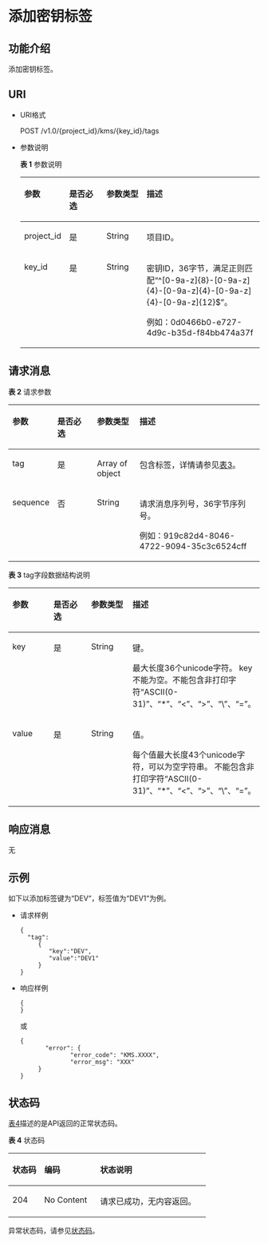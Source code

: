 # 添加密钥标签<a name="dew_02_0046"></a>

## 功能介绍<a name="section912191015404"></a>

添加密钥标签。

## URI<a name="section19957618204018"></a>

-   URI格式

    POST /v1.0/\{project\_id\}/kms/\{key\_id\}/tags

-   参数说明

    **表 1**  参数说明

    <a name="table17974014153316"></a>
    <table><thead align="left"><tr id="row3976714153316"><th class="cellrowborder" valign="top" width="17%" id="mcps1.2.5.1.1"><p id="p1577110425210"><a name="p1577110425210"></a><a name="p1577110425210"></a>参数</p>
    </th>
    <th class="cellrowborder" valign="top" width="16%" id="mcps1.2.5.1.2"><p id="p167751142326"><a name="p167751142326"></a><a name="p167751142326"></a>是否必选</p>
    </th>
    <th class="cellrowborder" valign="top" width="17%" id="mcps1.2.5.1.3"><p id="p157711420214"><a name="p157711420214"></a><a name="p157711420214"></a>参数类型</p>
    </th>
    <th class="cellrowborder" valign="top" width="50%" id="mcps1.2.5.1.4"><p id="p1877644212217"><a name="p1877644212217"></a><a name="p1877644212217"></a>描述</p>
    </th>
    </tr>
    </thead>
    <tbody><tr id="row29761214103314"><td class="cellrowborder" valign="top" width="17%" headers="mcps1.2.5.1.1 "><p id="p338945184111"><a name="p338945184111"></a><a name="p338945184111"></a>project_id</p>
    </td>
    <td class="cellrowborder" valign="top" width="16%" headers="mcps1.2.5.1.2 "><p id="p917437134211"><a name="p917437134211"></a><a name="p917437134211"></a>是</p>
    </td>
    <td class="cellrowborder" valign="top" width="17%" headers="mcps1.2.5.1.3 "><p id="p98782051592"><a name="p98782051592"></a><a name="p98782051592"></a>String</p>
    </td>
    <td class="cellrowborder" valign="top" width="50%" headers="mcps1.2.5.1.4 "><p id="p103893514112"><a name="p103893514112"></a><a name="p103893514112"></a>项目ID。</p>
    </td>
    </tr>
    <tr id="row997631410332"><td class="cellrowborder" valign="top" width="17%" headers="mcps1.2.5.1.1 "><p id="p33891452417"><a name="p33891452417"></a><a name="p33891452417"></a>key_id</p>
    </td>
    <td class="cellrowborder" valign="top" width="16%" headers="mcps1.2.5.1.2 "><p id="p20443118194218"><a name="p20443118194218"></a><a name="p20443118194218"></a>是</p>
    </td>
    <td class="cellrowborder" valign="top" width="17%" headers="mcps1.2.5.1.3 "><p id="p1890415514913"><a name="p1890415514913"></a><a name="p1890415514913"></a>String</p>
    </td>
    <td class="cellrowborder" valign="top" width="50%" headers="mcps1.2.5.1.4 "><p id="p1838925194110"><a name="p1838925194110"></a><a name="p1838925194110"></a>密钥ID，36字节，满足正则匹配<span class="parmvalue" id="parmvalue18605141612419"><a name="parmvalue18605141612419"></a><a name="parmvalue18605141612419"></a>“^[0-9a-z]{8}-[0-9a-z]{4}-[0-9a-z]{4}-[0-9a-z]{4}-[0-9a-z]{12}$”</span>。</p>
    <p id="p1138935114119"><a name="p1138935114119"></a><a name="p1138935114119"></a>例如：0d0466b0-e727-4d9c-b35d-f84bb474a37f</p>
    </td>
    </tr>
    </tbody>
    </table>


## 请求消息<a name="section141071427144114"></a>

**表 2**  请求参数

<a name="table11568102202317"></a>
<table><thead align="left"><tr id="row6568162292317"><th class="cellrowborder" valign="top" width="17%" id="mcps1.2.5.1.1"><p id="p22411085515"><a name="p22411085515"></a><a name="p22411085515"></a>参数</p>
</th>
<th class="cellrowborder" valign="top" width="16%" id="mcps1.2.5.1.2"><p id="p824111815512"><a name="p824111815512"></a><a name="p824111815512"></a>是否必选</p>
</th>
<th class="cellrowborder" valign="top" width="17%" id="mcps1.2.5.1.3"><p id="p1024114817516"><a name="p1024114817516"></a><a name="p1024114817516"></a>参数类型</p>
</th>
<th class="cellrowborder" valign="top" width="50%" id="mcps1.2.5.1.4"><p id="p132419818518"><a name="p132419818518"></a><a name="p132419818518"></a>描述</p>
</th>
</tr>
</thead>
<tbody><tr id="row45681622122314"><td class="cellrowborder" valign="top" width="17%" headers="mcps1.2.5.1.1 "><p id="p1056892252318"><a name="p1056892252318"></a><a name="p1056892252318"></a>tag</p>
</td>
<td class="cellrowborder" valign="top" width="16%" headers="mcps1.2.5.1.2 "><p id="p192971138172319"><a name="p192971138172319"></a><a name="p192971138172319"></a>是</p>
</td>
<td class="cellrowborder" valign="top" width="17%" headers="mcps1.2.5.1.3 "><p id="p556842222317"><a name="p556842222317"></a><a name="p556842222317"></a>Array of object</p>
</td>
<td class="cellrowborder" valign="top" width="50%" headers="mcps1.2.5.1.4 "><p id="p156862211236"><a name="p156862211236"></a><a name="p156862211236"></a>包含标签，详情请参见<a href="#table1756962210239">表3</a>。</p>
</td>
</tr>
<tr id="row656473162623"><td class="cellrowborder" valign="top" width="17%" headers="mcps1.2.5.1.1 "><p id="p2243639162757"><a name="p2243639162757"></a><a name="p2243639162757"></a>sequence</p>
</td>
<td class="cellrowborder" valign="top" width="16%" headers="mcps1.2.5.1.2 "><p id="p23679401162757"><a name="p23679401162757"></a><a name="p23679401162757"></a>否</p>
</td>
<td class="cellrowborder" valign="top" width="17%" headers="mcps1.2.5.1.3 "><p id="p4386100291125"><a name="p4386100291125"></a><a name="p4386100291125"></a>String</p>
</td>
<td class="cellrowborder" valign="top" width="50%" headers="mcps1.2.5.1.4 "><p id="p38983337162757"><a name="p38983337162757"></a><a name="p38983337162757"></a>请求消息序列号，36字节序列号。</p>
<p id="p15305715162757"><a name="p15305715162757"></a><a name="p15305715162757"></a>例如：919c82d4-8046-4722-9094-35c3c6524cff</p>
</td>
</tr>
</tbody>
</table>

**表 3**  tag字段数据结构说明

<a name="table1756962210239"></a>
<table><thead align="left"><tr id="row16568132272312"><th class="cellrowborder" valign="top" width="17%" id="mcps1.2.5.1.1"><p id="p14301412358"><a name="p14301412358"></a><a name="p14301412358"></a>参数</p>
</th>
<th class="cellrowborder" valign="top" width="16%" id="mcps1.2.5.1.2"><p id="p1143081214518"><a name="p1143081214518"></a><a name="p1143081214518"></a>是否必选</p>
</th>
<th class="cellrowborder" valign="top" width="17%" id="mcps1.2.5.1.3"><p id="p2430912359"><a name="p2430912359"></a><a name="p2430912359"></a>参数类型</p>
</th>
<th class="cellrowborder" valign="top" width="50%" id="mcps1.2.5.1.4"><p id="p1743015125511"><a name="p1743015125511"></a><a name="p1743015125511"></a>描述</p>
</th>
</tr>
</thead>
<tbody><tr id="row135691122122311"><td class="cellrowborder" valign="top" width="17%" headers="mcps1.2.5.1.1 "><p id="p1256819224230"><a name="p1256819224230"></a><a name="p1256819224230"></a>key</p>
</td>
<td class="cellrowborder" valign="top" width="16%" headers="mcps1.2.5.1.2 "><p id="p2568322122312"><a name="p2568322122312"></a><a name="p2568322122312"></a>是</p>
</td>
<td class="cellrowborder" valign="top" width="17%" headers="mcps1.2.5.1.3 "><p id="p2025431171020"><a name="p2025431171020"></a><a name="p2025431171020"></a>String</p>
</td>
<td class="cellrowborder" valign="top" width="50%" headers="mcps1.2.5.1.4 "><p id="p3415153758"><a name="p3415153758"></a><a name="p3415153758"></a>键。</p>
<p id="p15568922122310"><a name="p15568922122310"></a><a name="p15568922122310"></a>最大长度36个unicode字符。 key不能为空。不能包含非打印字符<span class="parmvalue" id="parmvalue11568102232320"><a name="parmvalue11568102232320"></a><a name="parmvalue11568102232320"></a>“ASCII(0-31)”</span>、<span class="parmvalue" id="parmvalue056852212231"><a name="parmvalue056852212231"></a><a name="parmvalue056852212231"></a>“*”</span>、<span class="parmvalue" id="parmvalue15681622202311"><a name="parmvalue15681622202311"></a><a name="parmvalue15681622202311"></a>“&lt;”</span>、<span class="parmvalue" id="parmvalue155688222231"><a name="parmvalue155688222231"></a><a name="parmvalue155688222231"></a>“&gt;”</span>、<span class="parmvalue" id="parmvalue95681322182319"><a name="parmvalue95681322182319"></a><a name="parmvalue95681322182319"></a>“\”</span>、<span class="parmvalue" id="parmvalue1256816222234"><a name="parmvalue1256816222234"></a><a name="parmvalue1256816222234"></a>“=”</span>。</p>
</td>
</tr>
<tr id="row0569112232318"><td class="cellrowborder" valign="top" width="17%" headers="mcps1.2.5.1.1 "><p id="p15569522202313"><a name="p15569522202313"></a><a name="p15569522202313"></a>value</p>
</td>
<td class="cellrowborder" valign="top" width="16%" headers="mcps1.2.5.1.2 "><p id="p13569122214230"><a name="p13569122214230"></a><a name="p13569122214230"></a>是</p>
</td>
<td class="cellrowborder" valign="top" width="17%" headers="mcps1.2.5.1.3 "><p id="p142571713108"><a name="p142571713108"></a><a name="p142571713108"></a>String</p>
</td>
<td class="cellrowborder" valign="top" width="50%" headers="mcps1.2.5.1.4 "><p id="p113482615510"><a name="p113482615510"></a><a name="p113482615510"></a>值。</p>
<p id="p1056942262319"><a name="p1056942262319"></a><a name="p1056942262319"></a>每个值最大长度43个unicode字符，可以为空字符串。 不能包含非打印字符<span class="parmvalue" id="parmvalue1056972202319"><a name="parmvalue1056972202319"></a><a name="parmvalue1056972202319"></a>“ASCII(0-31)”</span>、<span class="parmvalue" id="parmvalue19569522152312"><a name="parmvalue19569522152312"></a><a name="parmvalue19569522152312"></a>“*”</span>、<span class="parmvalue" id="parmvalue6569102219232"><a name="parmvalue6569102219232"></a><a name="parmvalue6569102219232"></a>“&lt;”</span>、<span class="parmvalue" id="parmvalue14569202282314"><a name="parmvalue14569202282314"></a><a name="parmvalue14569202282314"></a>“&gt;”</span>、<span class="parmvalue" id="parmvalue2569182232313"><a name="parmvalue2569182232313"></a><a name="parmvalue2569182232313"></a>“\”</span>、<span class="parmvalue" id="parmvalue1656914229234"><a name="parmvalue1656914229234"></a><a name="parmvalue1656914229234"></a>“=”</span>。</p>
</td>
</tr>
</tbody>
</table>

## 响应消息<a name="section85549592421"></a>

无

## 示例<a name="section166631211114317"></a>

如下以添加标签键为“DEV“，标签值为“DEV1“为例。

-   请求样例

    ```
    {   
      "tag":
         {  
            "key":"DEV",
            "value":"DEV1"
         }
    }
    ```

-   响应样例

    ```
    { 
    }
    ```

    或

    ```
    {    
           "error": {        
                  "error_code": "KMS.XXXX",        
                  "error_msg": "XXX"     
         } 
    }
    ```


## 状态码<a name="section192111133389"></a>

[表4](#dew_02_0045_table3885195311010)描述的是API返回的正常状态码。

**表 4**  状态码

<a name="dew_02_0045_table3885195311010"></a>
<table><thead align="left"><tr id="dew_02_0045_row08858533011"><th class="cellrowborder" valign="top" width="16.16%" id="mcps1.2.4.1.1"><p id="dew_02_0045_p18885105310016"><a name="dew_02_0045_p18885105310016"></a><a name="dew_02_0045_p18885105310016"></a>状态码</p>
</th>
<th class="cellrowborder" valign="top" width="28.28%" id="mcps1.2.4.1.2"><p id="dew_02_0045_p488513536011"><a name="dew_02_0045_p488513536011"></a><a name="dew_02_0045_p488513536011"></a>编码</p>
</th>
<th class="cellrowborder" valign="top" width="55.559999999999995%" id="mcps1.2.4.1.3"><p id="dew_02_0045_p188852531708"><a name="dew_02_0045_p188852531708"></a><a name="dew_02_0045_p188852531708"></a>状态说明</p>
</th>
</tr>
</thead>
<tbody><tr id="dew_02_0045_row6885125316018"><td class="cellrowborder" valign="top" width="16.16%" headers="mcps1.2.4.1.1 "><p id="dew_02_0045_p188851853102"><a name="dew_02_0045_p188851853102"></a><a name="dew_02_0045_p188851853102"></a>204</p>
</td>
<td class="cellrowborder" valign="top" width="28.28%" headers="mcps1.2.4.1.2 "><p id="dew_02_0045_p2123920113816"><a name="dew_02_0045_p2123920113816"></a><a name="dew_02_0045_p2123920113816"></a>No Content</p>
</td>
<td class="cellrowborder" valign="top" width="55.559999999999995%" headers="mcps1.2.4.1.3 "><p id="dew_02_0045_p151239205384"><a name="dew_02_0045_p151239205384"></a><a name="dew_02_0045_p151239205384"></a>请求已成功，无内容返回。</p>
</td>
</tr>
</tbody>
</table>

异常状态码，请参见[状态码](状态码.md)。

